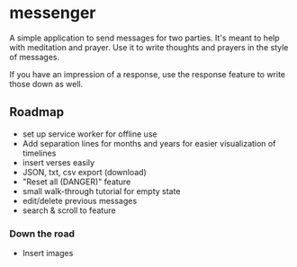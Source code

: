 # messenger

A simple application to send messages for two parties. It's meant to help with meditation and prayer. Use it to write thoughts and prayers in the style of messages.

If you have an impression of a response, use the response feature to write those down as well.


## Roadmap

- set up service worker for offline use
- Add separation lines for months and years for easier visualization of timelines
- insert verses easily
- JSON, txt, csv export (download)
- "Reset all (DANGER)" feature
- small walk-through tutorial for empty state
- edit/delete previous messages
- search & scroll to feature

### Down the road

- Insert images
